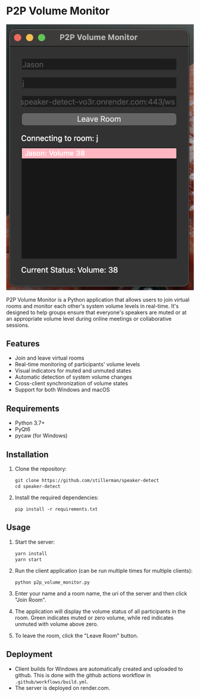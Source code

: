 # P2P Volume Monitor

![P2P Volume Monitor](./screenshot.png)

P2P Volume Monitor is a Python application that allows users to join virtual rooms and monitor each other's system volume levels in real-time. It's designed to help groups ensure that everyone's speakers are muted or at an appropriate volume level during online meetings or collaborative sessions.

## Features

- Join and leave virtual rooms
- Real-time monitoring of participants' volume levels
- Visual indicators for muted and unmuted states
- Automatic detection of system volume changes
- Cross-client synchronization of volume states
- Support for both Windows and macOS

## Requirements

- Python 3.7+
- PyQt6
- pycaw (for Windows)

## Installation

1. Clone the repository:

   ```
   git clone https://github.com/stillerman/speaker-detect
   cd speaker-detect
   ```

2. Install the required dependencies:
   ```
   pip install -r requirements.txt
   ```

## Usage

1. Start the server:

   ```
   yarn install
   yarn start
   ```

2. Run the client application (can be run multiple times for multiple clients):

   ```
   python p2p_volume_monitor.py
   ```

3. Enter your name and a room name, the uri of the server and then click "Join Room".

4. The application will display the volume status of all participants in the room. Green indicates muted or zero volume, while red indicates unmuted with volume above zero.

5. To leave the room, click the "Leave Room" button.

## Deployment

- Client builds for Windows are automatically created and uploaded to github. This is done with the github actions workflow in `.github/workflows/build.yml`.
- The server is deployed on render.com.
